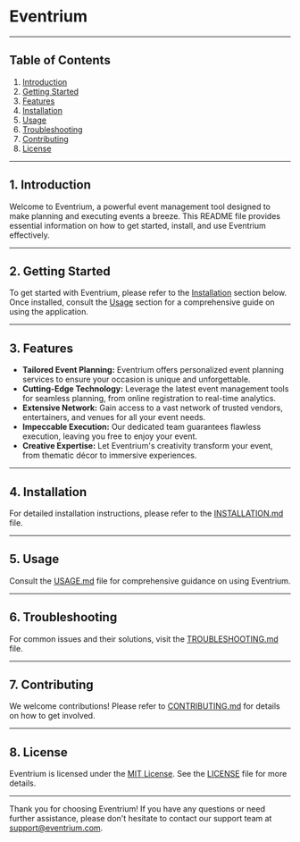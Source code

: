 # Eventrium

---

## Table of Contents

1. [Introduction](#introduction)
2. [Getting Started](#getting-started)
3. [Features](#features)
4. [Installation](#installation)
5. [Usage](#usage)
6. [Troubleshooting](#troubleshooting)
7. [Contributing](#contributing)
8. [License](#license)

---

## 1. Introduction <a name="introduction"></a>

Welcome to Eventrium, a powerful event management tool designed to make planning and executing events a breeze. This README file provides essential information on how to get started, install, and use Eventrium effectively.

---

## 2. Getting Started <a name="getting-started"></a>

To get started with Eventrium, please refer to the [Installation](#installation) section below. Once installed, consult the [Usage](#usage) section for a comprehensive guide on using the application.

---

## 3. Features <a name="features"></a>

- **Tailored Event Planning:** Eventrium offers personalized event planning services to ensure your occasion is unique and unforgettable.
- **Cutting-Edge Technology:** Leverage the latest event management tools for seamless planning, from online registration to real-time analytics.
- **Extensive Network:** Gain access to a vast network of trusted vendors, entertainers, and venues for all your event needs.
- **Impeccable Execution:** Our dedicated team guarantees flawless execution, leaving you free to enjoy your event.
- **Creative Expertise:** Let Eventrium's creativity transform your event, from thematic décor to immersive experiences.

---

## 4. Installation <a name="installation"></a>

For detailed installation instructions, please refer to the [INSTALLATION.md](INSTALLATION.md) file.

---

## 5. Usage <a name="usage"></a>

Consult the [USAGE.md](USAGE.md) file for comprehensive guidance on using Eventrium.

---

## 6. Troubleshooting <a name="troubleshooting"></a>

For common issues and their solutions, visit the [TROUBLESHOOTING.md](TROUBLESHOOTING.md) file.

---

## 7. Contributing <a name="contributing"></a>

We welcome contributions! Please refer to [CONTRIBUTING.md](CONTRIBUTING.md) for details on how to get involved.

---

## 8. License <a name="license"></a>

Eventrium is licensed under the [MIT License](LICENSE). See the [LICENSE](LICENSE) file for more details.

---

Thank you for choosing Eventrium! If you have any questions or need further assistance, please don't hesitate to contact our support team at support@eventrium.com.
